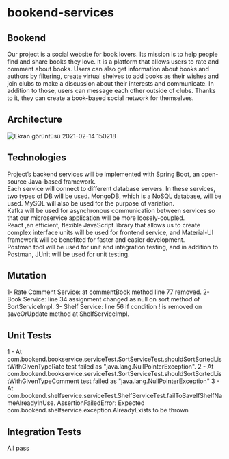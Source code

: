 # bookend-services
## Bookend
  Our project is a social website for book lovers. Its mission is to help people find and share
  books they love. It is a platform that allows users to rate and comment about books. Users can also get
  information about books and authors by filtering, create virtual shelves to add books as their wishes
  and join clubs to make a discussion about their interests and communicate. In addition to those, users 
  can message each other outside of clubs. Thanks to it, they can create a book-based social network for
  themselves. 
## Architecture
![Ekran görüntüsü 2021-02-14 150218](https://user-images.githubusercontent.com/37040918/107876215-b1805880-6ed5-11eb-80d9-ccd244238eb7.png)

## Technologies
  Project’s backend services will be implemented with Spring Boot, an open-source Java-based framework.<br />
  Each service will connect to different database servers. In these services, two types of DB will be used. MongoDB, which is a NoSQL database, will be used. MySQL will also be used for the purpose of variation. <br />
  Kafka will be used for asynchronous communication between services so that our microservice application will be more loosely-coupled. <br />
  React ,an efficient, flexible JavaScript library that allows us to create complex interface units will be used for frontend service, and Material-UI framework will be benefited for faster and easier development. <br />
  Postman tool will be used for unit and integration testing, and in addition to Postman, JUnit will be used for unit testing.<br />

## Mutation
1- Rate Comment Service: at commentBook method  line 77 removed.
2- Book Service: line 34 assignment changed as null on sort method of SortServiceImpl.
3- Shelf Service: line 56 if condition ! is removed on saveOrUpdate method at ShelfServiceImpl.

## Unit Tests
1 - At com.bookend.bookservice.serviceTest.SortServiceTest.shouldSortSortedListWithGivenTypeRate test failed as "java.lang.NullPointerException".
2 - At com.bookend.bookservice.serviceTest.SortServiceTest.shouldSortSortedListWithGivenTypeComment test failed as "java.lang.NullPointerException"
3 - At com.bookend.shelfservice.serviceTest.ShelfServiceTest.failToSaveIfShelfNameAlreadyInUse. AssertionFailedError: Expected com.bookend.shelfservice.exception.AlreadyExists to be thrown
## Integration Tests
  All pass